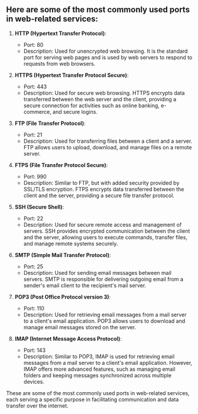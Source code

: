 ## **Here are some of the most commonly used ports in web-related services:**

1. **HTTP (Hypertext Transfer Protocol)**:
   - Port: 80
   - Description: Used for unencrypted web browsing. It is the standard port for serving web pages and is used by web servers to respond to requests from web browsers.

2. **HTTPS (Hypertext Transfer Protocol Secure)**:
   - Port: 443
   - Description: Used for secure web browsing. HTTPS encrypts data transferred between the web server and the client, providing a secure connection for activities such as online banking, e-commerce, and secure logins.

3. **FTP (File Transfer Protocol)**:
   - Port: 21
   - Description: Used for transferring files between a client and a server. FTP allows users to upload, download, and manage files on a remote server.

4. **FTPS (File Transfer Protocol Secure)**:
   - Port: 990
   - Description: Similar to FTP, but with added security provided by SSL/TLS encryption. FTPS encrypts data transferred between the client and the server, providing a secure file transfer protocol.

5. **SSH (Secure Shell)**:
   - Port: 22
   - Description: Used for secure remote access and management of servers. SSH provides encrypted communication between the client and the server, allowing users to execute commands, transfer files, and manage remote systems securely.

6. **SMTP (Simple Mail Transfer Protocol)**:
   - Port: 25
   - Description: Used for sending email messages between mail servers. SMTP is responsible for delivering outgoing email from a sender's email client to the recipient's mail server.

7. **POP3 (Post Office Protocol version 3)**:
   - Port: 110
   - Description: Used for retrieving email messages from a mail server to a client's email application. POP3 allows users to download and manage email messages stored on the server.

8. **IMAP (Internet Message Access Protocol)**:
   - Port: 143
   - Description: Similar to POP3, IMAP is used for retrieving email messages from a mail server to a client's email application. However, IMAP offers more advanced features, such as managing email folders and keeping messages synchronized across multiple devices.

These are some of the most commonly used ports in web-related services, each serving a specific purpose in facilitating communication and data transfer over the internet.